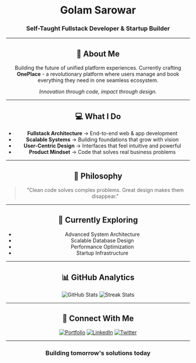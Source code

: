 <div align="center">

# Golam Sarowar

### **Self-Taught Fullstack Developer & Startup Builder**

---

## 🚀 **About Me**

Building the future of unified platform experiences. Currently crafting **OnePlace** - a revolutionary platform where users manage and book everything they need in one seamless ecosystem.

*Innovation through code, impact through design.*

---

## 💻 **What I Do**

- **Fullstack Architecture** → End-to-end web & app development
- **Scalable Systems** → Building foundations that grow with vision
- **User-Centric Design** → Interfaces that feel intuitive and powerful
- **Product Mindset** → Code that solves real business problems

---

## 🧠 **Philosophy**

> "Clean code solves complex problems. Great design makes them disappear."

---

## 🔭 **Currently Exploring**

- Advanced System Architecture
- Scalable Database Design
- Performance Optimization
- Startup Infrastructure

---

## 📊 **GitHub Analytics**

<div align="center">

![GitHub Stats](https://github-readme-stats.vercel.app/api?username=yourusername&show_icons=true&theme=dark&hide_border=true&bg_color=0D1117&title_color=00FF88&icon_color=00FF88)
![Streak Stats](https://github-readme-streak-stats.herokuapp.com/?user=yourusername&theme=dark&hide_border=true&background=0D1117&stroke=00FF88&ring=00FF88&fire=00FF88&currStreakLabel=00FF88)

</div>

---

## 🤝 **Connect With Me**

[![Portfolio](https://img.shields.io/badge/Portfolio-00FF88?style=for-the-badge&logo=google-chrome&logoColor=black)](https://)
[![LinkedIn](https://img.shields.io/badge/LinkedIn-00FF88?style=for-the-badge&logo=linkedin&logoColor=black)](https://)
[![Twitter](https://img.shields.io/badge/Twitter-00FF88?style=for-the-badge&logo=twitter&logoColor=black)](https://)

---

<div align="center">

### **Building tomorrow's solutions today**

</div>

</div>
